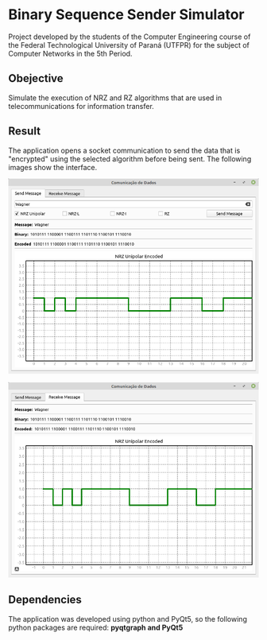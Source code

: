 # Binary Sequence Sender Simulator

Project developed by the students of the Computer Engineering course of the Federal Technological University of Paraná (UTFPR) for the subject of Computer Networks in the 5th Period.

## Obejective

Simulate the execution of NRZ and RZ algorithms that are used in telecommunications for information transfer.

## Result

The application opens a socket communication to send the data that is "encrypted" using the selected algorithm before being sent. The following images show the interface.

<p align="center">
    <img src="./images/SendMessageScreen.png">
</p>

<p align="center">
    <img src="./images/ReceiveMessageScreen.png">
</p>

## Dependencies

The application was developed using python and PyQt5, so the following python packages are required: <strong>pyqtgraph<strong> and <strong>PyQt5<strong>
